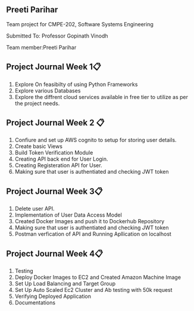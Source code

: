 ##  Preeti Parihar

Team project for CMPE-202, Software Systems Engineering

Submitted To: Professor Gopinath Vinodh

Team member:Preeti Parihar

## Project Journal Week 1:clipboard:
1. Explore On feasibilty of using Python Frameworks
2. Explore various Databases
3. Explore the diffrent cloud services available in free tier to utilize as per the project needs. 


## Project Journal Week 2 :clipboard:
1. Confiure and set up AWS cognito to setup for storing user details.  
2. Create basic Views
3. Build Token Verification Module
4. Creating API back end for User Login.
5. Creating Registeration API  for User.
6. Making sure that user is authentiated and checking JWT token

## Project Journal Week 3:clipboard:
1. Delete user API.
2. Implementation of User Data Access Model
3. Created Docker Images and push it to Dockerhub Repository 
4. Making sure that user is authentiated and checking JWT token
5. Postman verfication of API and Running Apllication on localhost


## Project Journal Week 4:clipboard:
1. Testing
2. Deploy Docker Images to EC2 and Created Amazon Machine Image
3. Set Up Load Balancing and Target Group
4. Set Up Auto Scaled Ec2 Cluster and Ab testing with 50k request
5. Verifying Deployed Application 
6. Documentations
